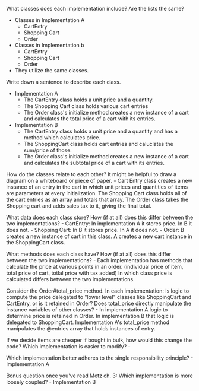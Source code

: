 What classes does each implementation include? Are the lists the same?
- Classes in Implementation A
    - CartEntry
    - Shopping Cart
    - Order
- Classes in Implementation b
    - CartEntry
    - Shopping Cart
    - Order
- They utilize the same classes.

Write down a sentence to describe each class.
- Implementation A
    - The CartEntry class holds a unit price and a quantity.
    - The Shopping Cart class holds various cart entries
    - The Order class's initialize method creates a new instance of  a cart and calculates the total price of a cart with its entries.
- Implementation B
    - The CartEntry class holds a unit price and a quantity and has a method which calculates price.
    - The ShoppingCart class holds cart entries and caluclates the sum/price of those.
    - The Order class's initialize method creates a new instance of  a cart and calculates the subtotal price of a cart with its entries.

How do the classes relate to each other? It might be helpful to draw a diagram on a whiteboard or piece of paper.
    - Cart Entry class creates a new instance of an entry in the cart in which unit prices and quantities of items are parameters at every initialization. The Shopping Cart class holds all of the cart entries as an array and totals that array. The Order class takes the Shopping cart and adds sales tax to it, giving the final total.

What data does each class store? How (if at all) does this differ between the two implementations?
    - CartEntry: In implementation A it stores price. In B it does not.
    - Shopping Cart: In B it stores price. In A it does not.
    - Order: B creates a new instance of cart in this class. A creates a new cart instance in the ShoppingCart class.

What methods does each class have? How (if at all) does this differ between the two implementations?
    - Each implementation has methods that calculate the price at various points in an order. (individual price of item, total price of cart, totlal price with tax added) In which class price is calculated differs between the two implementations.

Consider the Order#total_price method. In each implementation:
Is logic to compute the price delegated to "lower level" classes like ShoppingCart and CartEntry, or is it retained in Order?
Does total_price directly manipulate the instance variables of other classes?
    - In implementation A logic to determine price is retained in Order. In implementation B that logic is delegated to ShoppingCart. Implementation A's total_price method manipulates the @entries array that holds instances of entry.

If we decide items are cheaper if bought in bulk, how would this change the code? Which implementation is easier to modify?
    -


Which implementation better adheres to the single responsibility principle?
    - Implementation A

Bonus question once you've read Metz ch. 3: Which implementation is more loosely coupled?
    - Implementation B